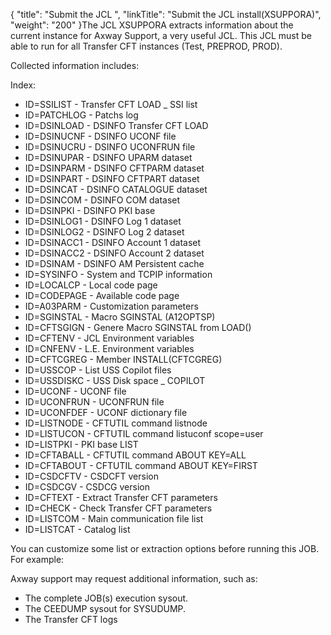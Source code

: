 {
    "title": "Submit the JCL ",
    "linkTitle": "Submit the JCL install(XSUPPORA)",
    "weight": "200"
}The JCL XSUPPORA extracts information about the current instance for Axway Support, a very useful JCL. This JCL must be able to run for all Transfer CFT instances (Test, PREPROD, PROD).

Collected information includes:

Index:

-   ID=SSILIST - Transfer CFT LOAD \_ SSI list
-   ID=PATCHLOG - Patchs log
-   ID=DSINLOAD - DSINFO Transfer CFT LOAD
-   ID=DSINUCNF - DSINFO UCONF file
-   ID=DSINUCRU - DSINFO UCONFRUN file
-   ID=DSINUPAR - DSINFO UPARM dataset
-   ID=DSINPARM - DSINFO CFTPARM dataset
-   ID=DSINPART - DSINFO CFTPART dataset
-   ID=DSINCAT - DSINFO CATALOGUE dataset
-   ID=DSINCOM - DSINFO COM dataset
-   ID=DSINPKI - DSINFO PKI base
-   ID=DSINLOG1 - DSINFO Log 1 dataset
-   ID=DSINLOG2 - DSINFO Log 2 dataset
-   ID=DSINACC1 - DSINFO Account 1 dataset
-   ID=DSINACC2 - DSINFO Account 2 dataset
-   ID=DSINAM - DSINFO AM Persistent cache
-   ID=SYSINFO - System and TCPIP information
-   ID=LOCALCP - Local code page
-   ID=CODEPAGE - Available code page
-   ID=A03PARM - Customization parameters
-   ID=SGINSTAL - Macro SGINSTAL (A12OPTSP)
-   ID=CFTSGIGN - Genere Macro SGINSTAL from LOAD()
-   ID=CFTENV - JCL Environment variables
-   ID=CNFENV - L.E. Environment variables
-   ID=CFTCGREG - Member INSTALL(CFTCGREG)
-   ID=USSCOP - List USS Copilot files
-   ID=USSDISKC - USS Disk space \_ COPILOT
-   ID=UCONF - UCONF file
-   ID=UCONFRUN - UCONFRUN file
-   ID=UCONFDEF - UCONF dictionary file
-   ID=LISTNODE - CFTUTIL command listnode
-   ID=LISTUCON - CFTUTIL command listuconf scope=user
-   ID=LISTPKI - PKI base LIST
-   ID=CFTABALL - CFTUTIL command ABOUT KEY=ALL
-   ID=CFTABOUT - CFTUTIL command ABOUT KEY=FIRST
-   ID=CSDCFTV - CSDCFT version
-   ID=CSDCGV - CSDCG version
-   ID=CFTEXT - Extract Transfer CFT parameters
-   ID=CHECK - Check Transfer CFT parameters
-   ID=LISTCOM - Main communication file list
-   ID=LISTCAT - Catalog list

You can customize some list or extraction options before running this JOB. For example:

Axway support may request additional information, such as:

-   The complete JOB(s) execution sysout.
-   The CEEDUMP sysout for SYSUDUMP.
-   The Transfer CFT logs
